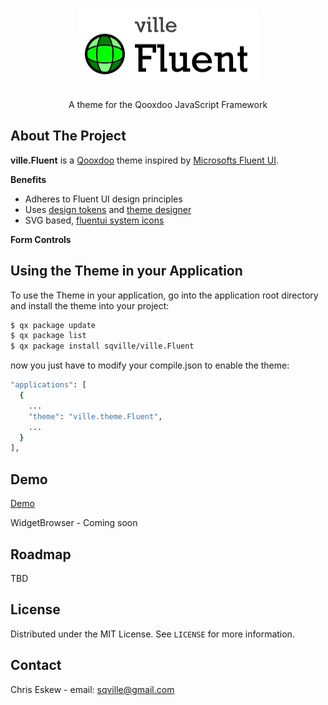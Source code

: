 <!-- PROJECT LOGO -->
<br />
<p align="center">
  <a href="https://github.com/sqville/ville.Fluent">
    <img src="ville_Fluent.png" alt="Logo" width="289" height="119">
  </a>

  <h3 align="center"></h3>

  <p align="center">
    A theme for the Qooxdoo JavaScript Framework
  </p>
</p>

<!-- ABOUT THE PROJECT -->
## About The Project

**ville.Fluent** is a [Qooxdoo](https://qooxdoo.org/) theme inspired by [Microsofts Fluent UI](https://fluent2.microsoft.design/).

**Benefits**
* Adheres to Fluent UI design principles
* Uses [design tokens](https://fluent2.microsoft.design/design-tokens) and [theme designer](https://react.fluentui.dev/?path=/docs/theme-theme-designer--page)
* SVG based, [fluentui system icons](https://github.com/microsoft/fluentui-system-icons)

**Form Controls**


<!-- GETTING STARTED -->
## Using the Theme in your Application
To use the Theme in your application, go into the application root directory and install the theme into your project:
```sh
$ qx package update
$ qx package list
$ qx package install sqville/ville.Fluent
```
now you just have to modify your compile.json to enable the theme:
```sh
"applications": [
  {
    ...
    "theme": "ville.theme.Fluent",
    ...
  }
],
```

<!-- DEMOS -->
## Demo

[Demo](https://sqville.github.io/ville.Fluent/published/)

WidgetBrowser - Coming soon

<!-- ROADMAP -->
## Roadmap

TBD


<!-- LICENSE -->
## License

Distributed under the MIT License. See `LICENSE` for more information.



<!-- CONTACT -->
## Contact

Chris Eskew - email: sqville@gmail.com
